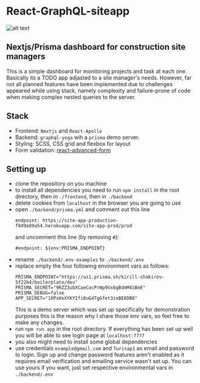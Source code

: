 # React-GraphQL-siteapp

![alt text](https://res.cloudinary.com/dyqwnbgpw/image/upload/v1562838467/toolbox/Screenshot_from_2019-07-11_05-46-32.png)


## Nextjs/Prisma dashboard for construction site managers
This is a simple dashboard for monitoring projects and task at each one. Basically its a TODO app 
adjasted to a site manager's needs. However, far not all planned features have been implemented due 
to challenges appeared while using stack, namely complexity and failure-prone of code when making complex 
nested queries to the server.

## Stack
- Frontend: `Nextjs` and `React-Apollo`
- Backend: `graphql-yoga` wih a `prisma` demo server.
- Styling: SCSS, CSS grid and flexbox for layout
- Form validation: [react-advanced-form](https://github.com/kettanaito/react-advanced-form)

## Setting up
- clone the repository on you machine
- to install all dependencies you need to run `npm install` in the root directory, then in
`./frontend`, then in `./backend`
- delete cookies from `localhost` in the browser you are going to use
- open `./backend/prisma.yml` and comment out this line
    ```
    endpoint: https://site-app-production-f849e89a54.herokuapp.com/site-app-prod/prod
    ```
   and uncomment this line (by removing `#`):
   ```
   #endpoint: ${env:PRISMA_ENDPOINT}
   ```
- rename `./backend/.env-examples` to `./backend/.env`
- replace empty the four following environment vars as follows:
    ```
    PRISMA_ENDPOINT="https://us1.prisma.sh/kirill-shakirov-5f22b4/boilerplate/dev"
    PRISMA_SECRET="9RZZ3ubXCaeCocPrWp9Vx6gBdmM4iBeE"
    PRISMA_DEBUG=false
    APP_SECRET="1XPsHxXYKYIfi0uG4TgGfet3zxBE6DB8"
    ```
    This is a demo server which was set up specifically for demonstration purposes this is the reason 
    why I share those env vars, so feel free to make any changes. 
- run `npm run app` in the root directory. If everything has been set up well you will be able to 
see login page at `localhost:7777`
- you also might need to install some global dependencies
- use credentials `example@gmail.com` and `Turisap1` as email and password to login. Sign up and change password 
features aren't enabled as it requires email verification and emailing service wasn't set up. You can 
use yours if you want, just set respective environmental vars in `./backend/.env`
